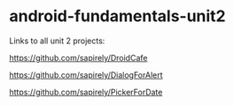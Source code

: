 # android-fundamentals-unit2

Links to all unit 2 projects:

https://github.com/sapirely/DroidCafe 

https://github.com/sapirely/DialogForAlert 

https://github.com/sapirely/PickerForDate
